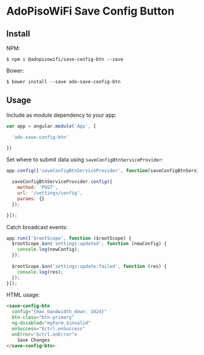 # AdoPisoWiFi Save Config Button

## Install

NPM:
```shell
$ npm i @adopisowifi/save-config-btn --save

```
Bower:
```shell
$ bower install --save ado-save-config-btn

```

## Usage

Include as module dependency to your app:
```javascript
var app = angular.module('App', [

  'ado.save-config-btn'

])
```

Set where to submit data using `saveConfigBtnServiceProvider`:
```javascript
app.config(['saveConfigBtnServiceProvider', function(saveConfigBtnServiceProvider) {

  saveConfigBtnServiceProvider.config({
    method: 'POST',
    url: '/settings/config',
    params: {}
  });

}]);

```
Catch broadcast events:

```javascript
app.run(['$rootScope', function ($rootScope) {
  $rootScope.$on('settings:updated', function (newConfig) {
    console.log(newConfig);
  });
  
  $rootScope.$on('settings:update:failed', function (res) {
    console.log(res);
  });
}]);
```

HTML usage:
```html
<save-config-btn
  config="{max_bandwidth_down: 1024}"
  btn-class="btn-primary"
  ng-disabled="myForm.$invalid"
  onSuccess="$ctrl.onSuccess"
  onError="$ctrl.onError">
    Save Changes
</save-config-btn>

```
